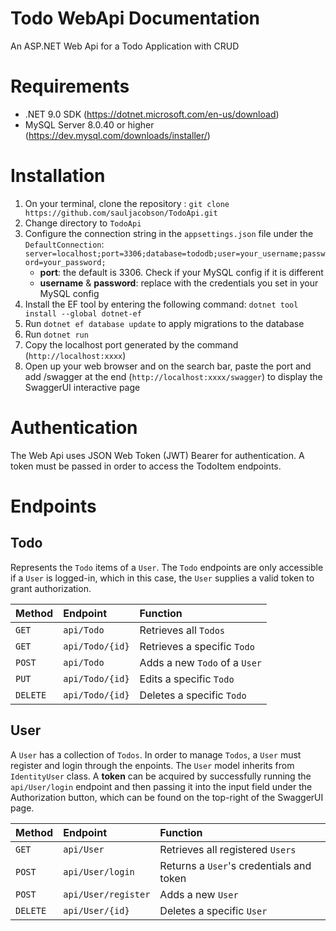 # Todo WebApi Documentation 
An ASP.NET Web Api for a Todo Application with CRUD

# Requirements 
- .NET 9.0 SDK (https://dotnet.microsoft.com/en-us/download)
- MySQL Server 8.0.40 or higher (https://dev.mysql.com/downloads/installer/)

# Installation 
1. On your terminal, clone the repository : `git clone https://github.com/sauljacobson/TodoApi.git`
2. Change directory to `TodoApi`
3. Configure the connection string in the `appsettings.json` file under the `DefaultConnection`:
   `server=localhost;port=3306;database=tododb;user=your_username;password=your_password;`
   - __port__: the default is 3306. Check if your MySQL config if it is different
   - __username__ & __password__: replace with the credentials you set in your MySQL config
4. Install the EF tool by entering the following command: `dotnet tool install --global dotnet-ef`
5. Run `dotnet ef database update` to apply migrations to the database
6. Run `dotnet run`
7. Copy the localhost port generated by the command (`http://localhost:xxxx`)
8. Open up your web browser and on the search bar, paste the port and add /swagger at the end (`http://localhost:xxxx/swagger`)
   to display the SwaggerUI interactive page

# Authentication 
The Web Api uses JSON Web Token (JWT) Bearer for authentication. A token must be passed 
in order to access the TodoItem endpoints. 

# Endpoints 
## Todo 
Represents the `Todo` items of a `User`. The `Todo` endpoints are only accessible 
if a `User` is logged-in, which in this case, the `User` supplies a valid token to 
grant authorization. 

| __Method__ |   __Endpoint__  | __Function__ |
| :--------  | :-----------    | :----------- |
| `GET`      | `api/Todo`      | Retrieves all `Todos` | 
| `GET`      | `api/Todo/{id}` | Retrieves a specific `Todo` | 
| `POST`     | `api/Todo`      | Adds a new `Todo` of a `User` | 
| `PUT`      | `api/Todo/{id}` | Edits a specific `Todo` | 
| `DELETE`   | `api/Todo/{id}` | Deletes a specific `Todo` | 


## User 
A `User` has a collection of `Todos`. In order to manage `Todos`, a 
`User` must register and login through the enpoints. The `User` model 
inherits from `IdentityUser` class. A __token__ can be acquired by successfully 
running the `api/User/login` endpoint and then passing it into the input field 
under the Authorization button, which can be found on the top-right of the 
SwaggerUI page.

| __Method__ |   __Endpoint__  | __Function__ |
| :--------  | :-----------    | :----------- |
| `GET`      | `api/User`      | Retrieves all registered `Users` | 
| `POST`     | `api/User/login` | Returns a `User`'s credentials and token | 
| `POST`     | `api/User/register` | Adds a new `User` | 
| `DELETE`   | `api/User/{id}` | Deletes a specific `User` | 
